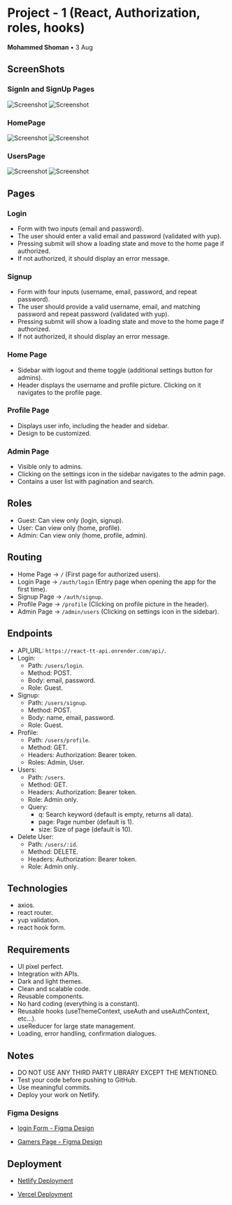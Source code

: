 # Project - 1 (React, Authorization, roles, hooks)
**Mohammed Shoman** • 3 Aug

## ScreenShots

### SignIn and SignUp Pages
![Screenshot](https://github.com/SalmanIyad/GSG-TT9-Project-Gamers-Website/assets/110406908/a372c036-ea0a-472c-a14f-2edb7e35b307)
![Screenshot](https://github.com/SalmanIyad/GSG-TT9-Project-Gamers-Website/assets/110406908/4e8b365e-f46e-4119-922d-b77f453e5480)

### HomePage
![Screenshot](https://github.com/SalmanIyad/GSG-TT9-Project-Gamers-Website/assets/110406908/ba96228f-cebb-4af8-88e0-9cb994b33130)
![Screenshot](https://github.com/SalmanIyad/GSG-TT9-Project-Gamers-Website/assets/110406908/45a2656e-c0e1-48db-acfc-701d944ae84e)

### UsersPage
![Screenshot](https://github.com/SalmanIyad/GSG-TT9-Project-Gamers-Website/assets/110406908/cde22dc8-9852-40f0-a965-cbb72a4f4e27)
![Screenshot](https://github.com/SalmanIyad/GSG-TT9-Project-Gamers-Website/assets/110406908/7a2eec1d-0aa6-4b94-ab25-56f45e407aed)


## Pages

### Login
- Form with two inputs (email and password).
- The user should enter a valid email and password (validated with yup).
- Pressing submit will show a loading state and move to the home page if authorized.
- If not authorized, it should display an error message.

### Signup
- Form with four inputs (username, email, password, and repeat password).
- The user should provide a valid username, email, and matching password and repeat password (validated with yup).
- Pressing submit will show a loading state and move to the home page if authorized.
- If not authorized, it should display an error message.

### Home Page
- Sidebar with logout and theme toggle (additional settings button for admins).
- Header displays the username and profile picture. Clicking on it navigates to the profile page.

### Profile Page
- Displays user info, including the header and sidebar.
- Design to be customized.

### Admin Page
- Visible only to admins.
- Clicking on the settings icon in the sidebar navigates to the admin page.
- Contains a user list with pagination and search.

## Roles
- Guest: Can view only (login, signup).
- User: Can view only (home, profile).
- Admin: Can view only (home, profile, admin).

## Routing
- Home Page → `/` (First page for authorized users).
- Login Page → `/auth/login` (Entry page when opening the app for the first time).
- Signup Page → `/auth/signup`.
- Profile Page → `/profile` (Clicking on profile picture in the header).
- Admin Page → `/admin/users` (Clicking on settings icon in the sidebar).

## Endpoints
- API_URL: `https://react-tt-api.onrender.com/api/`.
- Login:
  - Path: `/users/login`.
  - Method: POST.
  - Body: email, password.
  - Role: Guest.
- Signup:
  - Path: `/users/signup`.
  - Method: POST.
  - Body: name, email, password.
  - Role: Guest.
- Profile:
  - Path: `/users/profile`.
  - Method: GET.
  - Headers: Authorization: Bearer token.
  - Roles: Admin, User.
- Users:
  - Path: `/users`.
  - Method: GET.
  - Headers: Authorization: Bearer token.
  - Role: Admin only.
  - Query:
    - q: Search keyword (default is empty, returns all data).
    - page: Page number (default is 1).
    - size: Size of page (default is 10).
- Delete User:
  - Path: `/users/:id`.
  - Method: DELETE.
  - Headers: Authorization: Bearer token.
  - Role: Admin only.

## Technologies
- axios.
- react router.
- yup validation.
- react hook form.

## Requirements
- UI pixel perfect.
- Integration with APIs.
- Dark and light themes.
- Clean and scalable code.
- Reusable components.
- No hard coding (everything is a constant).
- Reusable hooks (useThemeContext, useAuth and useAuthContext, etc...).
- useReducer for large state management.
- Loading, error handling, confirmation dialogues.

## Notes
- DO NOT USE ANY THIRD PARTY LIBRARY EXCEPT THE MENTIONED.
- Test your code before pushing to GitHub.
- Use meaningful commits.
- Deploy your work on Netlify.


### Figma Designs

- [login Form - Figma Design](https://www.figma.com/file/EY9Z67LbWSA)

- [Gamers Page - Figma Design](https://www.figma.com/file/6Co5vT8rQcKTpPS9nlJ2nf/Game-Layout-PS-GAMES-(Community)?node-id=1%3A2&mode=dev)

## Deployment

- [Netlify Deployment](https://gsg-tt9-project-gamers-website.netlify.app/)

- [Vercel Deployment](https://gsg-tt-9-project-gamers-website.vercel.app/)
